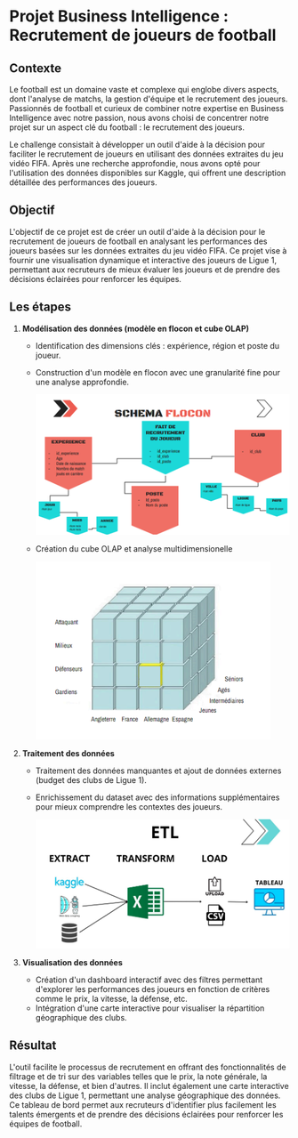 
# Projet Business Intelligence : Recrutement de joueurs de football

## Contexte

Le football est un domaine vaste et complexe qui englobe divers aspects, dont l'analyse de matchs, la gestion d'équipe et le recrutement des joueurs. Passionnés de football et curieux de combiner notre expertise en Business Intelligence avec notre passion, nous avons choisi de concentrer notre projet sur un aspect clé du football : le recrutement des joueurs. 

Le challenge consistait à développer un outil d'aide à la décision pour faciliter le recrutement de joueurs en utilisant des données extraites du jeu vidéo FIFA. 
Après une recherche approfondie, nous avons opté pour l'utilisation des données disponibles sur Kaggle, qui offrent une description détaillée des performances des joueurs.

## Objectif

L'objectif de ce projet est de créer un outil d'aide à la décision pour le recrutement de joueurs de football en analysant les performances des joueurs basées sur les données extraites du jeu vidéo FIFA. Ce projet vise à fournir une visualisation dynamique et interactive des joueurs de Ligue 1, permettant aux recruteurs de mieux évaluer les joueurs et de prendre des décisions éclairées pour renforcer les équipes.

## Les étapes


1. **Modélisation des données (modèle en flocon et cube OLAP)**
   - Identification des dimensions clés : expérience, région et poste du joueur.
   - Construction d'un modèle en flocon avec une granularité fine pour une analyse approfondie.
  
     ![modélisation flocon](images/modelisation_flocon.png)
  
   - Création du cube OLAP et analyse multidimensionelle
  
     ![modélisation OLAP](images/cube_olap.png)

3. **Traitement des données**
   - Traitement des données manquantes et ajout de données externes (budget des clubs de Ligue 1).
   - Enrichissement du dataset avec des informations supplémentaires pour mieux comprendre les contextes des joueurs.
  
     ![data](images/data.png)

3. **Visualisation des données**
   - Création d'un dashboard interactif avec des filtres permettant d'explorer les performances des joueurs en fonction de critères comme le prix, la vitesse, la défense, etc.
   - Intégration d'une carte interactive pour visualiser la répartition géographique des clubs.


## Résultat

L'outil facilite le processus de recrutement en offrant des fonctionnalités de filtrage et de tri sur des variables telles que le prix, la note générale, la vitesse, la défense, et bien d'autres. Il inclut également une carte interactive des clubs de Ligue 1, permettant une analyse géographique des données. 
Ce tableau de bord permet aux recruteurs d'identifier plus facilement les talents émergents et de prendre des décisions éclairées pour renforcer les équipes de football.
